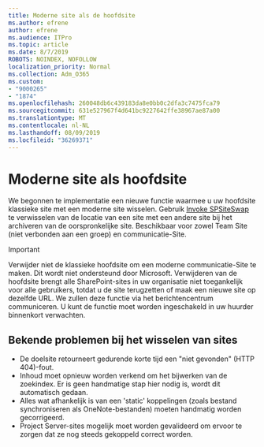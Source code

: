 ```yaml
---
title: Moderne site als de hoofdsite
ms.author: efrene
author: efrene
ms.audience: ITPro
ms.topic: article
ms.date: 8/7/2019
ROBOTS: NOINDEX, NOFOLLOW
localization_priority: Normal
ms.collection: Adm_O365
ms.custom:
- "9000265"
- "1874"
ms.openlocfilehash: 260048db6c439183da8e0bb0c2dfa3c7475fca79
ms.sourcegitcommit: 631e527967f4d641bc9227642ffe38967ae87a00
ms.translationtype: MT
ms.contentlocale: nl-NL
ms.lasthandoff: 08/09/2019
ms.locfileid: "36269371"
---
```

# <a name="modern-site-as-root-site"></a>Moderne site als hoofdsite

We begonnen te implementatie een nieuwe functie waarmee u uw hoofdsite klassieke site met een moderne site wisselen. Gebruik [Invoke SPSiteSwap](https://docs.microsoft.com/powershell/module/sharepoint-online/invoke-spositeswap?view=sharepoint-ps) te verwisselen van de locatie van een site met een andere site bij het archiveren van de oorspronkelijke site. Beschikbaar voor zowel Team Site (niet verbonden aan een groep) en communicatie-Site. 

>[!Important]
> Verwijder niet de klassieke hoofdsite om een moderne communicatie-Site te maken. Dit wordt niet ondersteund door Microsoft. Verwijderen van de hoofdsite brengt alle SharePoint-sites in uw organisatie niet toegankelijk voor alle gebruikers, totdat u de site terugzetten of maak een nieuwe site op dezelfde URL. We zullen deze functie via het berichtencentrum communiceren. U kunt de functie moet worden ingeschakeld in uw huurder binnenkort verwachten.

## <a name="known-issues-with-swapping-sites"></a>Bekende problemen bij het wisselen van sites
- De doelsite retourneert gedurende korte tijd een "niet gevonden" (HTTP 404)-fout.
- Inhoud moet opnieuw worden verkend om het bijwerken van de zoekindex. Er is geen handmatige stap hier nodig is, wordt dit automatisch gedaan.
- Alles wat afhankelijk is van een 'static' koppelingen (zoals bestand synchroniseren als OneNote-bestanden) moeten handmatig worden gecorrigeerd.
- Project Server-sites mogelijk moet worden gevalideerd om ervoor te zorgen dat ze nog steeds gekoppeld correct worden. 
